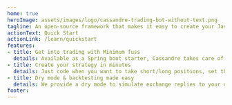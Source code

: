 ```yaml
---
home: true
heroImage: assets/images/logo/cassandre-trading-bot-without-text.png
tagline: An open-source framework that makes it easy to create your Java crypto trading bot
actionText: Quick Start
actionLink: /learn/quickstart
features:
- title: Get into trading with Minimum fuss
  details: Available as a Spring boot starter, Cassandre takes care of exchange connections, accounts, orders, trades, and positions, so you can focus on building your strategy.
- title: Create your strategy in minutes
  details: Just code when you want to take short/long positions, set the rules, and we take care of everything (buying, selling, rules management, orders, trades, and tickers).
- title: Dry mode & backtesting made easy
  details: We provide a dry mode to simulate exchange replies to your orders, so you can make tests. We also provide a spring boot starter to backtest your bot on historical data.
footer:
---
```


